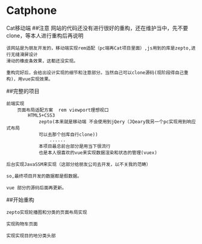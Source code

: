 # Catphone
Cat移动端
##注意
	网站的代码还没有进行很好的重构，还在维护当中，先不要clone，等本人进行重构后再说明

	该网站是为朋友开发的，移动端实现rem适配（pc端再Cat项目里面）,js用到的库是zepto,进行无缝滑屏设计
	滑动的橡皮条效果，这都还没实现。

	重构完好后，会给出设计实现的细节和注意部分。当然自己可以clone源码(现阶段得自己重构)，用vue实现效果。

##完整的项目

	前端实现
		页面布局适配方案  rem viewport理想视口
			HTML5+CSS3
				zepto(本来就是移动端 不会使用到jQery（JQeary我另一个pc实现用到响应式布局
				可以去那个创库自行clone))
					......
				本项目最总前台部分是用当下很流行
				也是本人很喜欢的vue来实现数据渲染和状态的管理(vuex)

	后台实现JavaSSM来实现（这部分给朋友公司去开发，以不关我的范畴）

	so,最终项目开发的数据都是假数据。

	vue 部分的源码后面再更新。
	
	
##开始重构
 
    zepto实现轮播图和分类的页面布局实现
    
    实现购物车页面
    
    实现实现目的地分类头部
    
   	
	
	
	
